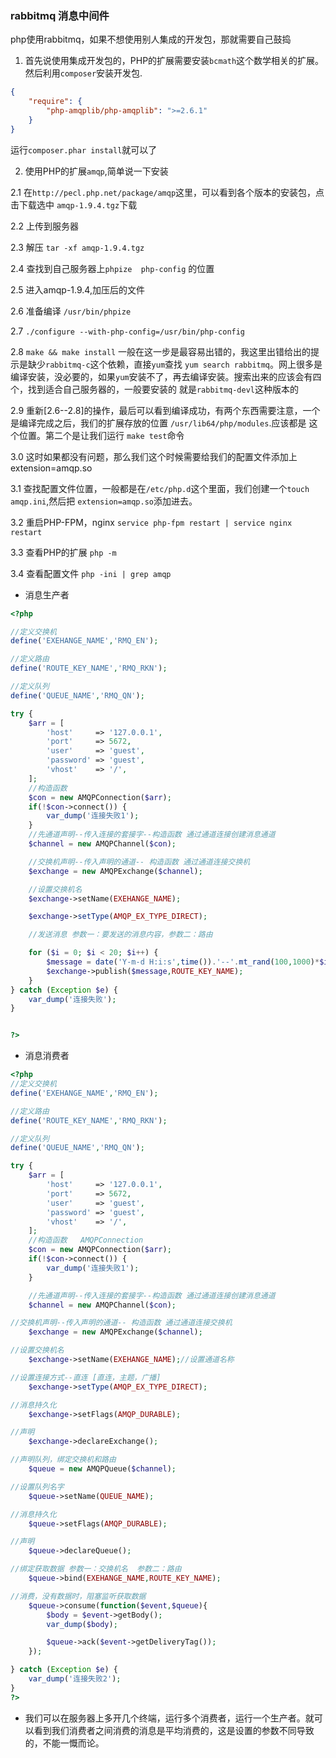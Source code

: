 ### rabbitmq 消息中间件

php使用rabbitmq，如果不想使用别人集成的开发包，那就需要自己鼓捣

1. 首先说使用集成开发包的，PHP的扩展需要安装`bcmath`这个数学相关的扩展。然后利用`composer`安装开发包.

```json
{
    "require": {
        "php-amqplib/php-amqplib": ">=2.6.1"
    }
}
```

运行`composer.phar install`就可以了

2. 使用PHP的扩展`amqp`,简单说一下安装

2.1 在`http://pecl.php.net/package/amqp`这里，可以看到各个版本的安装包，点击下载选中	`amqp-1.9.4.tgz`下载

2.2 上传到服务器

2.3 解压 `tar -xf amqp-1.9.4.tgz`

2.4 查找到自己服务器上`phpize  php-config` 的位置

2.5 进入amqp-1.9.4,加压后的文件

2.6 准备编译 `/usr/bin/phpize`

2.7 `./configure --with-php-config=/usr/bin/php-config`

2.8 `make && make install` 一般在这一步是最容易出错的，我这里出错给出的提示是缺少`rabbitmq-c`这个依赖，直接`yum`查找
`yum search rabbitmq`。网上很多是编译安装，没必要的，如果`yum`安装不了，再去编译安装。搜索出来的应该会有四个，找到适合自己服务器的，一般要安装的
就是`rabbitmq-devl`这种版本的

2.9 重新[2.6--2.8]的操作，最后可以看到编译成功，有两个东西需要注意，一个是编译完成之后，我们的扩展存放的位置 `/usr/lib64/php/modules`.应该都是
这个位置。第二个是让我们运行 `make test`命令

3.0 这时如果都没有问题，那么我们这个时候需要给我们的配置文件添加上extension=amqp.so

3.1 查找配置文件位置，一般都是在`/etc/php.d`这个里面，我们创建一个`touch amqp.ini`,然后把 `extension=amqp.so`添加进去。

3.2 重启PHP-FPM，nginx `service php-fpm restart | service nginx restart`

3.3 查看PHP的扩展 `php -m`

3.4 查看配置文件 `php -ini | grep amqp`

* 消息生产者

```php
<?php

//定义交换机
define('EXEHANGE_NAME','RMQ_EN');

//定义路由
define('ROUTE_KEY_NAME','RMQ_RKN');

//定义队列
define('QUEUE_NAME','RMQ_QN');

try {
    $arr = [
        'host'     => '127.0.0.1',
        'port'     => 5672,
        'user'     => 'guest',
        'password' => 'guest',
        'vhost'    => '/',
    ];
    //构造函数
    $con = new AMQPConnection($arr);
    if(!$con->connect()) {
        var_dump('连接失败1');
    }
    //先通道声明--传入连接的套接字--构造函数 通过通道连接创建消息通道
    $channel = new AMQPChannel($con);

    //交换机声明--传入声明的通道-- 构造函数 通过通道连接交换机
    $exchange = new AMQPExchange($channel);

    //设置交换机名
    $exchange->setName(EXEHANGE_NAME);

    $exchange->setType(AMQP_EX_TYPE_DIRECT);

    //发送消息 参数一：要发送的消息内容，参数二：路由

    for ($i = 0; $i < 20; $i++) {
        $message = date('Y-m-d H:i:s',time()).'--'.mt_rand(100,1000)*$i.'---消息'.$i;
        $exchange->publish($message,ROUTE_KEY_NAME);
    }
} catch (Exception $e) {
    var_dump('连接失败');
}


?>
```


* 消息消费者

```php
<?php
//定义交换机
define('EXEHANGE_NAME','RMQ_EN');

//定义路由
define('ROUTE_KEY_NAME','RMQ_RKN');

//定义队列
define('QUEUE_NAME','RMQ_QN');

try {
    $arr = [
        'host'     => '127.0.0.1',
        'port'     => 5672,
        'user'     => 'guest',
        'password' => 'guest',
        'vhost'    => '/',
    ];
    //构造函数   AMQPConnection
    $con = new AMQPConnection($arr);
    if(!$con->connect()) {
        var_dump('连接失败1');
    }

    //先通道声明--传入连接的套接字--构造函数 通过通道连接创建消息通道
    $channel = new AMQPChannel($con);

//交换机声明--传入声明的通道-- 构造函数 通过通道连接交换机
    $exchange = new AMQPExchange($channel);

//设置交换机名
    $exchange->setName(EXEHANGE_NAME);//设置通道名称

//设置连接方式--直连 [直连，主题，广播]
    $exchange->setType(AMQP_EX_TYPE_DIRECT);

//消息持久化
    $exchange->setFlags(AMQP_DURABLE);

//声明
    $exchange->declareExchange();

//声明队列，绑定交换机和路由
    $queue = new AMQPQueue($channel);

//设置队列名字
    $queue->setName(QUEUE_NAME);

//消息持久化
    $queue->setFlags(AMQP_DURABLE);

//声明
    $queue->declareQueue();

//绑定获取数据 参数一：交换机名  参数二：路由
    $queue->bind(EXEHANGE_NAME,ROUTE_KEY_NAME);

//消费，没有数据时，阻塞监听获取数据
    $queue->consume(function($event,$queue){
        $body = $event->getBody();
        var_dump($body);

        $queue->ack($event->getDeliveryTag());
    });

} catch (Exception $e) {
    var_dump('连接失败2');
}
?>
```

* 我们可以在服务器上多开几个终端，运行多个消费者，运行一个生产者。就可以看到我们消费者之间消费的消息是平均消费的，这是设置的参数不同导致的，不能一慨而论。
